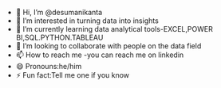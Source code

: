 - 👋 Hi, I’m @desumanikanta
- 👀 I’m interested in turning data into insights
- 🌱 I’m currently learning data analytical tools-EXCEL,POWER BI,SQL.PYTHON.TABLEAU
- 💞️ I’m looking to collaborate with people on the data field
- 📫 How to reach me -you can reach me on linkedin
- 😄 Pronouns:he/him
- ⚡ Fun fact:Tell me one if you know

<!---
desumanikanta/desumanikanta is a ✨ special ✨ repository because its `README.md` (this file) appears on your GitHub profile.
You can click the Preview link to take a look at your changes.
--->
